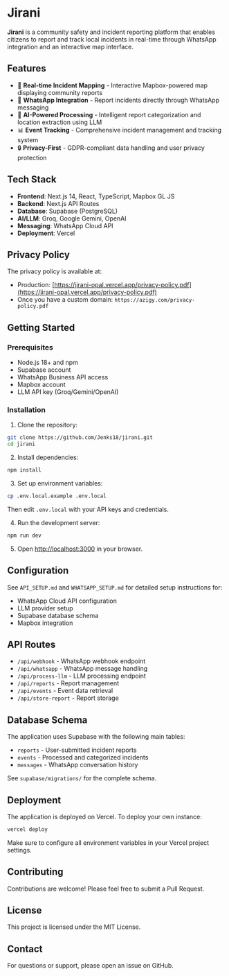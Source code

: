# Jirani

**Jirani** is a community safety and incident reporting platform that enables citizens to report and track local incidents in real-time through WhatsApp integration and an interactive map interface.

## Features

- 📍 **Real-time Incident Mapping** - Interactive Mapbox-powered map displaying community reports
- 💬 **WhatsApp Integration** - Report incidents directly through WhatsApp messaging
- 🤖 **AI-Powered Processing** - Intelligent report categorization and location extraction using LLM
- 📊 **Event Tracking** - Comprehensive incident management and tracking system
- 🔒 **Privacy-First** - GDPR-compliant data handling and user privacy protection

## Tech Stack

- **Frontend**: Next.js 14, React, TypeScript, Mapbox GL JS
- **Backend**: Next.js API Routes
- **Database**: Supabase (PostgreSQL)
- **AI/LLM**: Groq, Google Gemini, OpenAI
- **Messaging**: WhatsApp Cloud API
- **Deployment**: Vercel

## Privacy Policy

The privacy policy is available at:
- Production: [https://jirani-opal.vercel.app/privacy-policy.pdf](https://jirani-opal.vercel.app/privacy-policy.pdf)
- Once you have a custom domain: `https://azigy.com/privacy-policy.pdf`

## Getting Started

### Prerequisites

- Node.js 18+ and npm
- Supabase account
- WhatsApp Business API access
- Mapbox account
- LLM API key (Groq/Gemini/OpenAI)

### Installation

1. Clone the repository:
```bash
git clone https://github.com/Jenks18/jirani.git
cd jirani
```

2. Install dependencies:
```bash
npm install
```

3. Set up environment variables:
```bash
cp .env.local.example .env.local
```

Then edit `.env.local` with your API keys and credentials.

4. Run the development server:
```bash
npm run dev
```

5. Open [http://localhost:3000](http://localhost:3000) in your browser.

## Configuration

See `API_SETUP.md` and `WHATSAPP_SETUP.md` for detailed setup instructions for:
- WhatsApp Cloud API configuration
- LLM provider setup
- Supabase database schema
- Mapbox integration

## API Routes

- `/api/webhook` - WhatsApp webhook endpoint
- `/api/whatsapp` - WhatsApp message handling
- `/api/process-llm` - LLM processing endpoint
- `/api/reports` - Report management
- `/api/events` - Event data retrieval
- `/api/store-report` - Report storage

## Database Schema

The application uses Supabase with the following main tables:
- `reports` - User-submitted incident reports
- `events` - Processed and categorized incidents
- `messages` - WhatsApp conversation history

See `supabase/migrations/` for the complete schema.

## Deployment

The application is deployed on Vercel. To deploy your own instance:

```bash
vercel deploy
```

Make sure to configure all environment variables in your Vercel project settings.

## Contributing

Contributions are welcome! Please feel free to submit a Pull Request.

## License

This project is licensed under the MIT License.

## Contact

For questions or support, please open an issue on GitHub.

